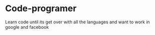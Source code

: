 # Code-programer
Learn code until its get over with all the languages and want to work in google and facebook
